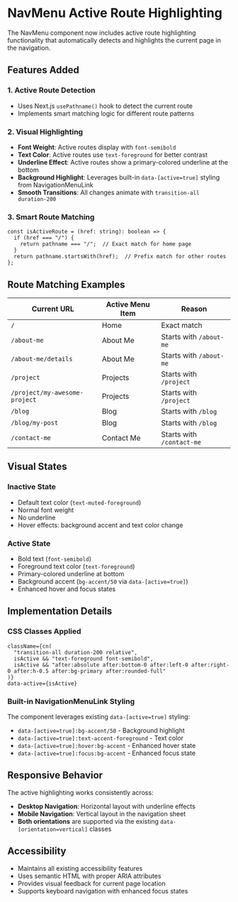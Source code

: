 # NavMenu Active Route Highlighting

The NavMenu component now includes active route highlighting functionality that automatically detects and highlights the current page in the navigation.

## Features Added

### 1. **Active Route Detection**
- Uses Next.js `usePathname()` hook to detect the current route
- Implements smart matching logic for different route patterns

### 2. **Visual Highlighting**
- **Font Weight**: Active routes display with `font-semibold`
- **Text Color**: Active routes use `text-foreground` for better contrast
- **Underline Effect**: Active routes show a primary-colored underline at the bottom
- **Background Highlight**: Leverages built-in `data-[active=true]` styling from NavigationMenuLink
- **Smooth Transitions**: All changes animate with `transition-all duration-200`

### 3. **Smart Route Matching**
```tsx
const isActiveRoute = (href: string): boolean => {
  if (href === "/") {
    return pathname === "/";  // Exact match for home page
  }
  return pathname.startsWith(href);  // Prefix match for other routes
};
```

## Route Matching Examples

| Current URL | Active Menu Item | Reason |
|-------------|------------------|---------|
| `/` | Home | Exact match |
| `/about-me` | About Me | Starts with `/about-me` |
| `/about-me/details` | About Me | Starts with `/about-me` |
| `/project` | Projects | Starts with `/project` |
| `/project/my-awesome-project` | Projects | Starts with `/project` |
| `/blog` | Blog | Starts with `/blog` |
| `/blog/my-post` | Blog | Starts with `/blog` |
| `/contact-me` | Contact Me | Starts with `/contact-me` |

## Visual States

### **Inactive State**
- Default text color (`text-muted-foreground`)
- Normal font weight
- No underline
- Hover effects: background accent and text color change

### **Active State**
- Bold text (`font-semibold`)
- Foreground text color (`text-foreground`)
- Primary-colored underline at bottom
- Background accent (`bg-accent/50` via `data-[active=true]`)
- Enhanced hover and focus states

## Implementation Details

### **CSS Classes Applied**
```tsx
className={cn(
  "transition-all duration-200 relative",
  isActive && "text-foreground font-semibold",
  isActive && "after:absolute after:bottom-0 after:left-0 after:right-0 after:h-0.5 after:bg-primary after:rounded-full"
)}
data-active={isActive}
```

### **Built-in NavigationMenuLink Styling**
The component leverages existing `data-[active=true]` styling:
- `data-[active=true]:bg-accent/50` - Background highlight
- `data-[active=true]:text-accent-foreground` - Text color
- `data-[active=true]:hover:bg-accent` - Enhanced hover state
- `data-[active=true]:focus:bg-accent` - Enhanced focus state

## Responsive Behavior

The active highlighting works consistently across:
- **Desktop Navigation**: Horizontal layout with underline effects
- **Mobile Navigation**: Vertical layout in the navigation sheet
- **Both orientations** are supported via the existing `data-[orientation=vertical]` classes

## Accessibility

- Maintains all existing accessibility features
- Uses semantic HTML with proper ARIA attributes
- Provides visual feedback for current page location
- Supports keyboard navigation with enhanced focus states

